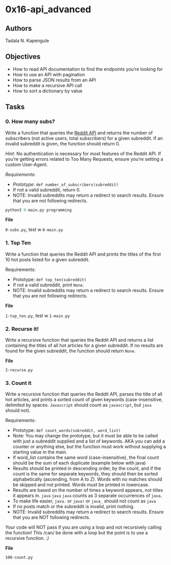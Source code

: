 # 0x16-api_advanced

## Authors

Tadala N. Kapengule

## Objectives

- How to read API documentation to find the endpoints you’re looking for
- How to use an API with pagination
- How to parse JSON results from an API
- How to make a recursive API call
- How to sort a dictionary by value

## Tasks

### 0. How many subs?

Write a function that queries the [Reddit API](https://www.reddit.com/dev/api/) and returns the number of subscribers (not active users, total subscribers) for a given subreddit. If an invalid subreddit is given, the function should return 0.

*Hint*: No authentication is necessary for most features of the Reddit API. If you’re getting errors related to Too Many Requests, ensure you’re setting a custom User-Agent.

*Requirements*:

-  *Prototype*: ``def number_of_subscribers(subreddit)``
-  If not a valid subreddit, return 0.
-  NOTE: Invalid subreddits may return a redirect to search results. Ensure that you are not following redirects.

```python
python3 0-main.py programming
```

__File__

``0-subs.py``, test w ``0-main.py``

### 1. Top Ten

Write a function that queries the Reddit API and prints the titles of the first 10 hot posts listed for a given subreddit.

Requirements:

- Prototype: ``def top_ten(subreddit)``
- If not a valid subreddit, print ``None``.
- NOTE: Invalid subreddits may return a redirect to search results. Ensure that you are not following redirects.

__File__

``1-top_ten.py``, test w ``1-main.py``

### 2. Recurse it!

Write a recursive function that queries the Reddit API and returns a list containing the titles of all hot articles for a given subreddit. If no results are found for the given subreddit, the function should return ``None``.

__File__

``2-recurse.py``

### 3. Count it

Write a recursive function that queries the Reddit API, parses the title of all hot articles, and prints a sorted count of given keywords (case-insensitive, delimited by spaces. ``Javascript`` should count as ``javascript``, but ``java`` should not).

Requirements:

- Prototype: ``def count_words(subreddit, word_list)``
- Note: You may change the prototype, but it must be able to be called with just a subreddit supplied and a list of keywords. AKA you can add a counter or anything else, but the function must work without supplying a starting value in the main.
- If word_list contains the same word (case-insensitive), the final count should be the sum of each duplicate (example below with java)
- Results should be printed in descending order, by the count, and if the count is the same for separate keywords, they should then be sorted alphabetically (ascending, from A to Z). Words with no matches should be skipped and not printed. Words must be printed in lowercase.
- Results are based on the number of times a keyword appears, not titles it appears in. ``java`` ``java`` ``java`` counts as 3 separate occurrences of ``java``.
- To make life easier, ``java.`` or ``java!`` or ``java_`` should not count as ``java``
- If no posts match or the subreddit is invalid, print nothing.
- NOTE: Invalid subreddits may return a redirect to search results. Ensure that you are NOT following redirects.

Your code will NOT pass if you are using a loop and not recursively calling the function! This /can/ be done with a loop but the point is to use a recursive function. *:)*

__File__

``100-count.py``